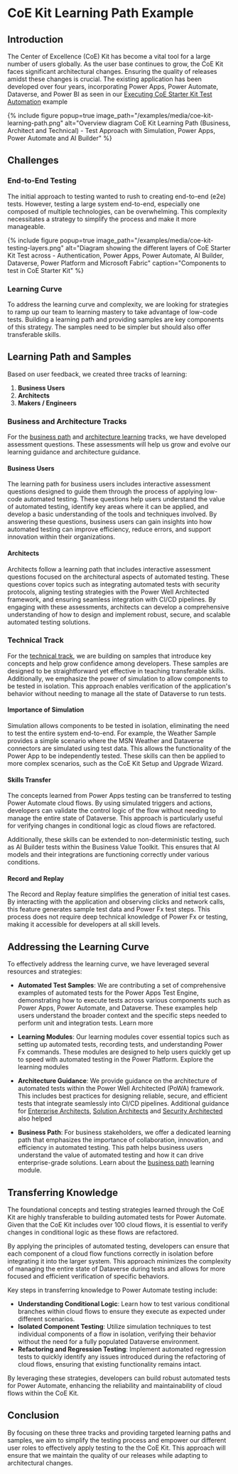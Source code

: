 # CoE Kit Learning Path Example

## Introduction

The Center of Excellence (CoE) Kit has become a vital tool for a large number of users globally. As the user base continues to grow, the CoE Kit faces significant architectural changes. Ensuring the quality of releases amidst these changes is crucial. The existing application has been developed over four years, incorporating Power Apps, Power Automate, Dataverse, and Power BI as seen in our [Executing CoE Starter Kit Test Automation](../examples/coe-kit-automate-test-sample.md) example

{% include figure popup=true image_path="/examples/media/coe-kit-learning-path.png" alt="Overview diagram CoE Kit Learning Path (Business, Architect and Technical) - Test Approach with Simulation, Power Apps, Power Automate and AI Builder" %}

## Challenges

### End-to-End Testing

The initial approach to testing wanted to rush to creating end-to-end (e2e) tests. However, testing a large system end-to-end, especially one composed of multiple technologies, can be overwhelming. This complexity necessitates a strategy to simplify the process and make it more manageable.

{% include figure popup=true image_path="/examples/media/coe-kit-testing-layers.png" alt="Diagram showing the different layers of CoE Starter Kit Test across - Authentication, Power Apps, Power Automate, AI Builder, Dataverse, Power Platform and Microsoft Fabric" caption="Components to test in CoE Starter Kit" %}

### Learning Curve

To address the learning curve and complexity, we are looking for strategies to ramp up our team to learning mastery to take advantage of low-code tests. Building a learning path and providing samples are key components of this strategy. The samples need to be simpler but should also offer transferable skills.

## Learning Path and Samples

Based on user feedback, we created three tracks of learning:

1. **Business Users**
2. **Architects**
3. **Makers / Engineers**

### Business and Architecture Tracks

For the [business path](/powerfuldev-testing/learning/business-path) and [architecture learning](/powerfuldev-testing/learning/architecture) tracks, we have developed assessment questions. These assessments will help us grow and evolve our learning guidance and architecture guidance.

#### Business Users

The learning path for business users includes interactive assessment questions designed to guide them through the process of applying low-code automated testing. These questions help users understand the value of automated testing, identify key areas where it can be applied, and develop a basic understanding of the tools and techniques involved. By answering these questions, business users can gain insights into how automated testing can improve efficiency, reduce errors, and support innovation within their organizations.

#### Architects

Architects follow a learning path that includes interactive assessment questions focused on the architectural aspects of automated testing. These questions cover topics such as integrating automated tests with security protocols, aligning testing strategies with the Power Well Architected framework, and ensuring seamless integration with CI/CD pipelines. By engaging with these assessments, architects can develop a comprehensive understanding of how to design and implement robust, secure, and scalable automated testing solutions.

### Technical Track

For the [technical track](../learning/), we are building on samples that introduce key concepts and help grow confidence among developers. These samples are designed to be straightforward yet effective in teaching transferable skills. Additionally, we emphasize the power of simulation to allow components to be tested in isolation. This approach enables verification of the application's behavior without needing to manage all the state of Dataverse to run tests.

#### Importance of Simulation

Simulation allows components to be tested in isolation, eliminating the need to test the entire system end-to-end. For example, the Weather Sample provides a simple scenario where the MSN Weather and Dataverse connectors are simulated using test data. This allows the functionality of the Power App to be independently tested. These skills can then be applied to more complex scenarios, such as the CoE Kit Setup and Upgrade Wizard.

#### Skills Transfer

The concepts learned from Power Apps testing can be transferred to testing Power Automate cloud flows. By using simulated triggers and actions, developers can validate the control logic of the flow without needing to manage the entire state of Dataverse. This approach is particularly useful for verifying changes in conditional logic as cloud flows are refactored.

Additionally, these skills can be extended to non-deterministic testing, such as AI Builder tests within the Business Value Toolkit. This ensures that AI models and their integrations are functioning correctly under various conditions.

#### Record and Replay

The Record and Replay feature simplifies the generation of initial test cases. By interacting with the application and observing clicks and network calls, this feature generates sample test data and Power Fx test steps. This process does not require deep technical knowledge of Power Fx or testing, making it accessible for developers at all skill levels.

## Addressing the Learning Curve

To effectively address the learning curve, we have leveraged several resources and strategies:

- **Automated Test Samples**: We are contributing a set of comprehensive examples of automated tests for the Power Apps Test Engine, demonstrating how to execute tests across various components such as Power Apps, Power Automate, and Dataverse. These examples help users understand the broader context and the specific steps needed to perform unit and integration tests. Learn more

- **Learning Modules**: Our learning modules cover essential topics such as setting up automated tests, recording tests, and understanding Power Fx commands. These modules are designed to help users quickly get up to speed with automated testing in the Power Platform. Explore the learning modules

- **Architecture Guidance**: We provide guidance on the architecture of automated tests within the Power Well Architected (PoWA) framework. This includes best practices for designing reliable, secure, and efficient tests that integrate seamlessly into CI/CD pipelines. Additional guidance for [Enterprise Architects](../roles-and-responsibilities/enterprise-architects.md), [Solution Architects](../roles-and-responsibilities/solution-architects.md) and [Security Architected](../roles-and-responsibilities/security-architects.md) also helped

- **Business Path**: For business stakeholders, we offer a dedicated learning path that emphasizes the importance of collaboration, innovation, and efficiency in automated testing. This path helps business users understand the value of automated testing and how it can drive enterprise-grade solutions. Learn about the [business path](../learning/business-path) learning module.

## Transferring Knowledge

The foundational concepts and testing strategies learned through the CoE Kit are highly transferable to building automated tests for Power Automate. Given that the CoE Kit includes over 100 cloud flows, it is essential to verify changes in conditional logic as these flows are refactored. 

By applying the principles of automated testing, developers can ensure that each component of a cloud flow functions correctly in isolation before integrating it into the larger system. This approach minimizes the complexity of managing the entire state of Dataverse during tests and allows for more focused and efficient verification of specific behaviors.

Key steps in transferring knowledge to Power Automate testing include:

- **Understanding Conditional Logic**: Learn how to test various conditional branches within cloud flows to ensure they execute as expected under different scenarios.
- **Isolated Component Testing**: Utilize simulation techniques to test individual components of a flow in isolation, verifying their behavior without the need for a fully populated Dataverse environment.
- **Refactoring and Regression Testing**: Implement automated regression tests to quickly identify any issues introduced during the refactoring of cloud flows, ensuring that existing functionality remains intact.

By leveraging these strategies, developers can build robust automated tests for Power Automate, enhancing the reliability and maintainability of cloud flows within the CoE Kit.

## Conclusion

By focusing on these three tracks and providing targeted learning paths and samples, we aim to simplify the testing process and empower our different user roles to effectively apply testing to the the CoE Kit. This approach will ensure that we maintain the quality of our releases while adapting to architectural changes.

